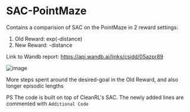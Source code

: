 # SAC-PointMaze

Contains a comparision of SAC on the PointMaze in 2 reward settings:
1. Old Reward: exp(-distance)
2. New Reward: -distance

Link to Wandb report: https://api.wandb.ai/links/csidd/05azpr89

![image](https://github.com/siddarth-c/SAC-PointMaze/assets/50509572/277e1c70-c8e4-44d0-a5c9-e1f98e369b5c)

More steps spent around the desired-goal in the Old Reward, and also longer episodic lengths


PS The code is built on top of CleanRL's SAC. The newly added lines are commented with `Additional Code`
